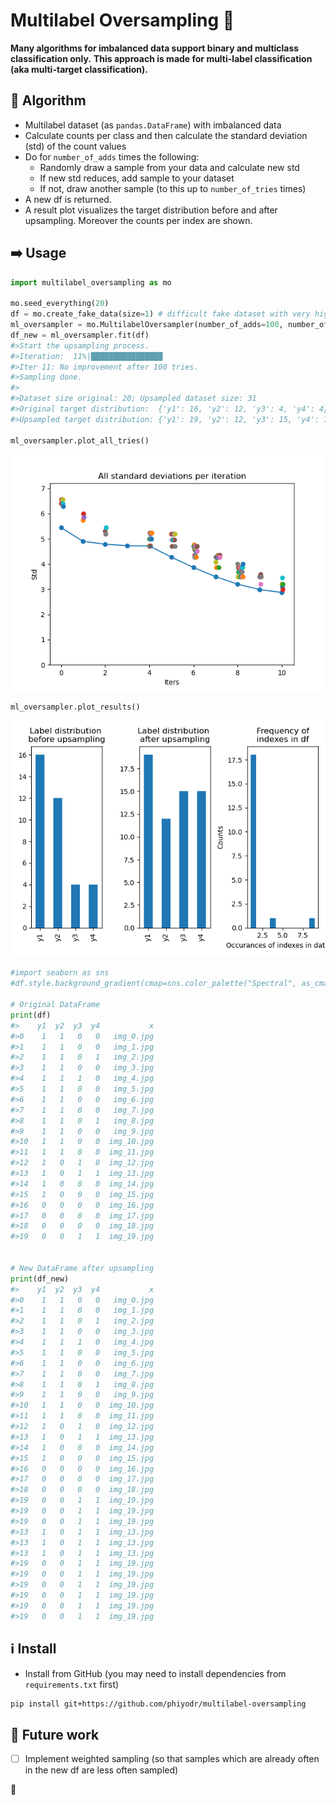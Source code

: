 # Multilabel Oversampling :sunflower:

**Many algorithms for imbalanced data support binary and multiclass classification only.**
**This approach is made for multi-label classification (aka multi-target classification).**



## :slot_machine: Algorithm

* Multilabel dataset (as `pandas.DataFrame`) with imbalanced data
* Calculate counts per class and then calculate the standard deviation (std) of the count values
* Do for `number_of_adds` times the following: 
	* Randomly draw a sample from your data and calculate new std  
	* If new std reduces, add sample to your dataset
	* If not, draw another sample (to this up to `number_of_tries` times)
* A new df is returned. 
* A result plot visualizes the target distribution before and after upsampling. Moreover the counts per index are shown.

## :arrow_right: Usage

```python
import multilabel_oversampling as mo

mo.seed_everything(20)
df = mo.create_fake_data(size=1) # difficult fake dataset with very high dependency of y1 and y2
ml_oversampler = mo.MultilabelOversampler(number_of_adds=100, number_of_tries=100)
df_new = ml_oversampler.fit(df)
#>Start the upsampling process.
#>Iteration:  11%|████████████████                                        | 11/100 [00:00<00:01, 48.43it/s]
#>Iter 11: No improvement after 100 tries.
#>Sampling done.
#>
#>Dataset size original: 20; Upsampled dataset size: 31
#>Original target distribution:  {'y1': 16, 'y2': 12, 'y3': 4, 'y4': 4}
#>Upsampled target distribution: {'y1': 19, 'y2': 12, 'y3': 15, 'y4': 15}

ml_oversampler.plot_all_tries()
```
![Plot from ml_oversampler.plot_all_tries()](assets/plot_all_tries.png)

```python
ml_oversampler.plot_results()
```

![Plot from ml_oversampler.plot_results()](assets/plot_results.png)

```python
#import seaborn as sns
#df.style.background_gradient(cmap=sns.color_palette("Spectral", as_cmap=True))

# Original DataFrame
print(df)
#>    y1  y2  y3  y4           x
#>0    1   1   0   0   img_0.jpg
#>1    1   1   0   0   img_1.jpg
#>2    1   1   0   1   img_2.jpg
#>3    1   1   0   0   img_3.jpg
#>4    1   1   1   0   img_4.jpg
#>5    1   1   0   0   img_5.jpg
#>6    1   1   0   0   img_6.jpg
#>7    1   1   0   0   img_7.jpg
#>8    1   1   0   1   img_8.jpg
#>9    1   1   0   0   img_9.jpg
#>10   1   1   0   0  img_10.jpg
#>11   1   1   0   0  img_11.jpg
#>12   1   0   1   0  img_12.jpg
#>13   1   0   1   1  img_13.jpg
#>14   1   0   0   0  img_14.jpg
#>15   1   0   0   0  img_15.jpg
#>16   0   0   0   0  img_16.jpg
#>17   0   0   0   0  img_17.jpg
#>18   0   0   0   0  img_18.jpg
#>19   0   0   1   1  img_19.jpg


# New DataFrame after upsampling
print(df_new)
#>    y1  y2  y3  y4           x
#>0    1   1   0   0   img_0.jpg
#>1    1   1   0   0   img_1.jpg
#>2    1   1   0   1   img_2.jpg
#>3    1   1   0   0   img_3.jpg
#>4    1   1   1   0   img_4.jpg
#>5    1   1   0   0   img_5.jpg
#>6    1   1   0   0   img_6.jpg
#>7    1   1   0   0   img_7.jpg
#>8    1   1   0   1   img_8.jpg
#>9    1   1   0   0   img_9.jpg
#>10   1   1   0   0  img_10.jpg
#>11   1   1   0   0  img_11.jpg
#>12   1   0   1   0  img_12.jpg
#>13   1   0   1   1  img_13.jpg
#>14   1   0   0   0  img_14.jpg
#>15   1   0   0   0  img_15.jpg
#>16   0   0   0   0  img_16.jpg
#>17   0   0   0   0  img_17.jpg
#>18   0   0   0   0  img_18.jpg
#>19   0   0   1   1  img_19.jpg
#>19   0   0   1   1  img_19.jpg
#>19   0   0   1   1  img_19.jpg
#>13   1   0   1   1  img_13.jpg
#>13   1   0   1   1  img_13.jpg
#>13   1   0   1   1  img_13.jpg
#>19   0   0   1   1  img_19.jpg
#>19   0   0   1   1  img_19.jpg
#>19   0   0   1   1  img_19.jpg
#>19   0   0   1   1  img_19.jpg
#>19   0   0   1   1  img_19.jpg
#>19   0   0   1   1  img_19.jpg
```


## :information_source: Install

* Install from GitHub (you may need to install dependencies from `requirements.txt` first)

```bash
pip install git+https://github.com/phiyodr/multilabel-oversampling
```


## :construction_worker: Future work

* [ ] Implement weighted sampling (so that samples which are already often in the new df are less often sampled)

:sunflower:
